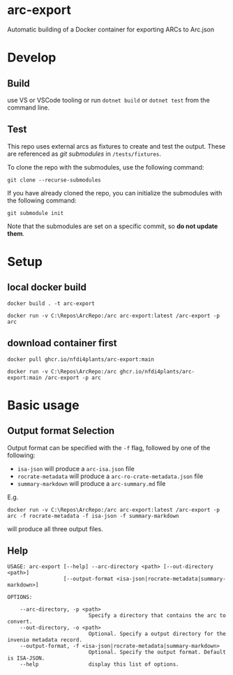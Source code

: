 # arc-export
Automatic building of a Docker container for exporting ARCs to Arc.json

# Develop

## Build

use VS or VSCode tooling or run `dotnet build` or `dotnet test` from the command line.

## Test
This repo uses external arcs as fixtures to create and test the output. These are referenced as _git submodules_ in `/tests/fixtures`.

To clone the repo with the submodules, use the following command:
```shell
git clone --recurse-submodules
```

If you have already cloned the repo, you can initialize the submodules with the following command:
```shell
git submodule init
```

Note that the submodules are set on a specific commit, so **do not update them**.

# Setup

## local docker build
```shell
docker build . -t arc-export

docker run -v C:\Repos\ArcRepo:/arc arc-export:latest /arc-export -p arc
```

## download container first
```shell
docker pull ghcr.io/nfdi4plants/arc-export:main

docker run -v C:\Repos\ArcRepo:/arc ghcr.io/nfdi4plants/arc-export:main /arc-export -p arc
```

# Basic usage

## Output format Selection

Output format can be specified with the `-f` flag, followed by one of the following:

- `isa-json` will produce a `arc-isa.json` file
- `rocrate-metadata` will produce a `arc-ro-crate-metadata.json` file
- `summary-markdown` will produce a `arc-summary.md` file

E.g. 

```shell
docker run -v C:\Repos\ArcRepo:/arc arc-export:latest /arc-export -p arc -f rocrate-metadata -f isa-json -f summary-markdown
```

will produce all three output files.

## Help

```cli
USAGE: arc-export [--help] --arc-directory <path> [--out-directory <path>]
                  [--output-format <isa-json|rocrate-metadata|summary-markdown>]

OPTIONS:

    --arc-directory, -p <path>
                          Specify a directory that contains the arc to convert.
    --out-directory, -o <path>
                          Optional. Specify a output directory for the invenio metadata record.
    --output-format, -f <isa-json|rocrate-metadata|summary-markdown>
                          Optional. Specify the output format. Default is ISA-JSON.
    --help                display this list of options.
```
